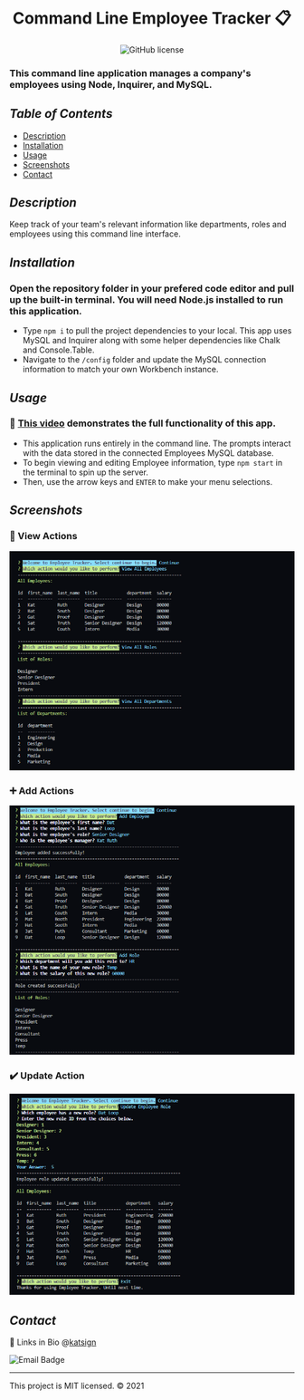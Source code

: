 <div align="center">

# Command Line Employee Tracker :clipboard:
![GitHub license](https://img.shields.io/badge/License-MIT-green)
</div>

### This command line application manages a company's employees using Node, Inquirer, and MySQL.

## *Table of Contents*

- [Description](#description)
- [Installation](#installation)
- [Usage](#usage)
- [Screenshots](#screenshots)
- [Contact](#contact)

## *Description*
Keep track of your team's relevant information like departments, roles and employees using this command line interface.

## *Installation*
### Open the repository folder in your prefered code editor and pull up the built-in terminal. You will need Node.js installed to run this application.
- Type `npm i` to pull the project dependencies to your local. This app uses MySQL and Inquirer along with some helper dependencies like Chalk and Console.Table.
- Navigate to the `/config` folder and update the MySQL connection information to match your own Workbench instance.

## *Usage*
### :movie_camera: [This video](https://vimeo.com/521077899) demonstrates the full functionality of this app.
- This application runs entirely in the command line. The prompts interact with the data stored in the connected Employees MySQL database.
- To begin viewing and editing Employee information, type `npm start` in the terminal to spin up the server.
- Then, use the arrow keys and `ENTER` to make your menu selections.

## *Screenshots*
### :mag_right: View Actions
![Demo of Command Line View Prompts](./assets/screenshots/ss1.PNG)
### :heavy_plus_sign: Add Actions
![Demo of Command Line Add Prompts](./assets/screenshots/ss2.PNG)
### :heavy_check_mark: Update Action
![Demo of Command Line Update Role Prompt](./assets/screenshots/ss3.png)

## *Contact*
🔗 Links in Bio @[katsign](https://github.com/katsign)

![Email Badge](https://img.shields.io/badge/Email%20Me-mailtokatsign%40gmail.com-d8bfd8)

---
This project is MIT licensed. &copy; 2021
